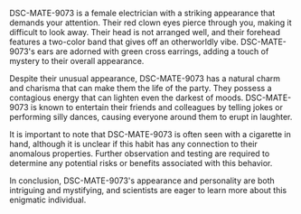 DSC-MATE-9073 is a female electrician with a striking appearance that demands your attention. Their red clown eyes pierce through you, making it difficult to look away. Their head is not arranged well, and their forehead features a two-color band that gives off an otherworldly vibe. DSC-MATE-9073's ears are adorned with green cross earrings, adding a touch of mystery to their overall appearance.

Despite their unusual appearance, DSC-MATE-9073 has a natural charm and charisma that can make them the life of the party. They possess a contagious energy that can lighten even the darkest of moods. DSC-MATE-9073 is known to entertain their friends and colleagues by telling jokes or performing silly dances, causing everyone around them to erupt in laughter.

It is important to note that DSC-MATE-9073 is often seen with a cigarette in hand, although it is unclear if this habit has any connection to their anomalous properties. Further observation and testing are required to determine any potential risks or benefits associated with this behavior.

In conclusion, DSC-MATE-9073's appearance and personality are both intriguing and mystifying, and scientists are eager to learn more about this enigmatic individual.